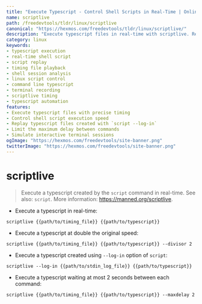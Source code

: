 ```yaml
---
title: "Execute Typescript - Control Shell Scripts in Real-Time | Online Free DevTools by Hexmos"
name: scriptlive
path: /freedevtools/tldr/linux/scriptlive
canonical: "https://hexmos.com/freedevtools/tldr/linux/scriptlive/"
description: "Execute typescript files in real-time with scriptlive. Replay shell sessions and control timing using a timing file. Free online tool, no registration required."
category: linux
keywords:
- typescript execution
- real-time shell script
- script replay
- timing file playback
- shell session analysis
- linux script control
- command line typescript
- terminal recording
- scriptlive timing
- typescript automation
features:
- Execute typescript files with precise timing
- Control shell script execution speed
- Replay typescript files created with `script --log-in`
- Limit the maximum delay between commands
- Simulate interactive terminal sessions
ogImage: "https://hexmos.com/freedevtools/site-banner.png"
twitterImage: "https://hexmos.com/freedevtools/site-banner.png"
---
```


# scriptlive

> Execute a typescript created by the `script` command in real-time.
> See also: `script`.
> More information: <https://manned.org/scriptlive>.

- Execute a typescript in real-time:

`scriptlive {{path/to/timing_file}} {{path/to/typescript}}`

- Execute a typescript at double the original speed:

`scriptlive {{path/to/timing_file}} {{path/to/typescript}} --divisor 2`

- Execute a typescript created using `--log-in` option of `script`:

`scriptlive --log-in {{path/to/stdin_log_file}} {{path/to/typescript}}`

- Execute a typescript waiting at most 2 seconds between each command:

`scriptlive {{path/to/timing_file}} {{path/to/typescript}} --maxdelay 2`

